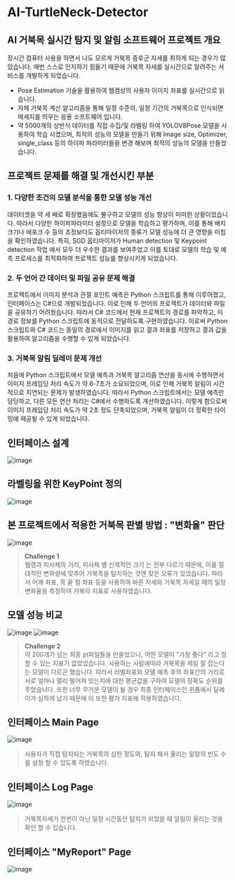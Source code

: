 # AI-TurtleNeck-Detector
## AI 거북목 실시간 탐지 및 알림 소프트웨어 프로젝트 개요 
장시간 컴퓨터 사용을 하면서 나도 모르게 거북목 증후군 자세를 취하게 되는 경우가 많았습니다.
매번 스스로 인지하기 힘들기 때문에 거북목 자세를 실시간으로 알려주는 서비스를 개발하게 되었습니다. 
- Pose Estimation 기술을 활용하여 웹캠상의 사용자 이미지 좌표를 실시간으로 읽습니다.
- 자체 거북목 계산 알고리즘을 통해 일정 수준의, 일정 기간의 거북목으로 인식되면 메세지를 띄우는 응용 소프트웨어 입니다.
- 약 5000개의 상반식 데이터를 직접 수집/및 라벨링 하여 YOLOV8Pose 모델을 사용하여 학습 시켰으며, 최적의 성능의 모델을 만들기 위해 Image size, Optimizer, single_class 등의 하이파 파라미터들을 변경 해보며 최적의 성능의 모델을 만들었습니다.

## 프로젝트 문제를 해결 및 개선시킨 부분 

### 1. 다양한 조건의 모델 분석을 통한 모델 성능 개선
데이터셋을 약 세 배로 확장했음에도 불구하고 모델의 성능 향상이 미미한 상황이었습니다. 따라서 다양한 하이퍼파라미터 설정으로 모델을 학습하고 평가하며, 이를 통해 배치 크기나 에포크 수 등의 조정보다도 옵티마이저의 종류가 모델 성능에 더 큰 영향을 미침을 확인하였습니다. 특히, SGD 옵티마이저가 Human detection 및 Keypoint detection 작업 에서 모두 더 우수한 결과를 보여주었고 이를 토대로 모델의 학습 및 예측 프로세스를 최적화하여 프로젝트 성능를 향상시키게 되었습니다.

### 2. 두 언어 간 데이터 및 파일 공유 문제 해결
프로젝트에서 이미지 분석과 관절 포인트 예측은 Python 스크립트를 통해 이루어졌고, 인터페이스는 C#으로 개발되었습니다. 이로 인해 두 언어의 프로젝트가 데이터와 파일을 공유하기 어려웠습니다. 따라서 C# 코드에서 현재 프로젝트의 경로를 파악하고, 이 경로 정보를 Python 스크립트에 동적으로 전달하도록 구현하였습니다. 이로써 Python 스크립트와 C# 코드는 동일의 경로에서 이미지를 읽고 결과 좌표를 저장하고 결과 값을 활용하여 알고리즘을 수행할 수 있게 되었습니다.

### 3. 거북목 알림 딜레이 문제 개선
처음에 Python 스크립트에서 모델 예측과 거북목 알고리즘 연산을 동시에 수행하면서 이미지 프레임당 처리 속도가 약 6-7초가 소요되었으며, 이로 인해 거북목 알림이 시간적으로 지연되는 문제가 발생하였습니다. 따라서 Python 스크립트에서는 모델 예측만 담당하고, 다른 모든 연산 처리는 C#에서 수행하도록 개선하였습니다. 이렇게 함으로써 이미지 프레임당 처리 속도가 약 2초 정도 단축되었으며, 거북목 알림이 더 정확한 타이밍에 제공될 수 있게 되었습니다.
  
## 인터페이스 설계 
![image](https://github.com/JinnyKo/AI-TurtleNeck-Detector/assets/93627969/239c8564-e7ae-4d43-b866-41c6dcc49b39)

## 라벨링을 위한 KeyPoint 정의 
![image](https://github.com/JinnyKo/AI-TurtleNeck-Detector/assets/93627969/94dd0543-94c2-4ddf-a283-711d5b4e1e69) 

## 본 프로젝트에서 적용한 거북목 판별 방법 : "변화율" 판단 
![image](https://github.com/JinnyKo/AI-TurtleNeck-Detector/assets/93627969/b6b8adf7-a085-4d35-bc2e-dbbac2f129ad)

> **Challenge 1**   
웹캠과 피사체의 거리, 피사체 별 신체적인 크기 는 전부 다르기 때문에, 이를 절대적인 변화량에 맞추어 거북목을 탐지하는 것엔 잦은 오류가 있었습니다.  따라서 어깨 좌표, 목 끝 점 좌표 등을 사용하여 바른 자세와 거북목 자세일 때의 일정 변화율을 측정하여 거북의 지표로 사용하였습니다. 

## 모델 성능 비교
![image](https://github.com/JinnyKo/AI-TurtleNeck-Detector/assets/93627969/641695ce-6691-48f4-9978-a7ab11dd5bd6)
![image](https://github.com/JinnyKo/AI-TurtleNeck-Detector/assets/93627969/9b2130bc-0740-4092-9103-005e517861c7)

> **Challenge 2**   
약 200개가 넘는 최종 pt파일들을 만들었으나, 어떤 모델이 "가장 좋다" 라고 정할 수 있는 지표가 없었었습니다. 사용하는 사람에따라 거북목을 제일 잘 잡는다는 모델이 다르곤 했습니다. 
따라서 라벨좌표와 모델 예측 후의 좌표간의 거리로 서로 얼마나 멀리 떨어져 있는지에 대한 평균값을 구하여 모델의 정확도 순위를 주었습니다. 또한 너무 무거운 모델이 될 경우 최종 인터페이스인 윈폼에서 딜레이가 심하게 났기 때문에 이 또한 평가 지표에 적용하였습니다.

## 인터페이스 Main Page
![image](https://github.com/JinnyKo/AI-TurtleNeck-Detector/assets/93627969/4c2e7ba6-9870-4fe4-a55f-9a391419d9d9)

>사용자가 직접 탐지되는 거북목의 심한 정도와, 탐지 해서 울리는 알람의 빈도 수 를 설정 할 수 있도록 하였습니다. 

## 인터페이스 Log Page
![image](https://github.com/JinnyKo/AI-TurtleNeck-Detector/assets/93627969/bfb38e86-abe0-4ab2-abf3-126d1e835286)
>거북목자세가 한번이 아닌 일정 시간동안 탐지가 되었을 떄 알림이 울리는 것을 확인 할 수 있습니다.

## 인터페이스 "MyReport" Page 
![image](https://github.com/JinnyKo/AI-TurtleNeck-Detector/assets/93627969/a50a4095-a070-4a69-9e19-d927a61cdaa1)



















